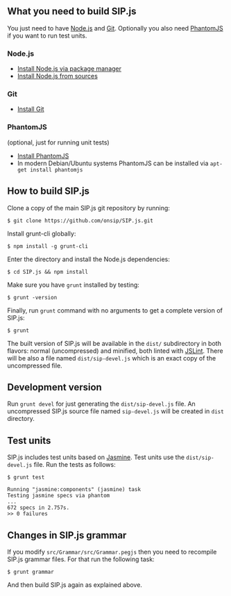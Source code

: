 ## What you need to build SIP.js

You just need to have [Node.js](http://nodejs.org/) and [Git](http://git-scm.com/). Optionally you also need [PhantomJS](http://phantomjs.org/) if you want to run test units.


### Node.js

* [Install Node.js via package manager](https://github.com/joyent/node/wiki/Installing-Node.js-via-package-manager)
* [Install Node.js from sources](http://nodejs.org)

### Git

* [Install Git](http://git-scm.com/book/en/Getting-Started-Installing-Git)


### PhantomJS

(optional, just for running unit tests)

* [Install PhantomJS](http://phantomjs.org/download.html)
* In modern Debian/Ubuntu systems PhantomJS can be installed via `apt-get install phantomjs`


## How to build SIP.js

Clone a copy of the main SIP.js git repository by running:
```
$ git clone https://github.com/onsip/SIP.js.git
```

Install grunt-cli globally:
```
$ npm install -g grunt-cli
```

Enter the directory and install the Node.js dependencies:
```
$ cd SIP.js && npm install
```

Make sure you have `grunt` installed by testing:
```
$ grunt -version
```

Finally, run `grunt` command with no arguments to get a complete version of SIP.js:
```
$ grunt
```

The built version of SIP.js will be available in the `dist/` subdirectory in both flavors: normal (uncompressed)  and minified, both linted with [JSLint](http://jslint.com/). There will be also a file named `dist/sip-devel.js` which is an exact copy of the uncompressed file.


## Development version

Run `grunt devel` for just generating the `dist/sip-devel.js` file. An uncompressed SIP.js source file named `sip-devel.js` will be created in `dist` directory.


## Test units

SIP.js includes test units based on [Jasmine](http://pivotal.github.io/jasmine/). Test units use the `dist/sip-devel.js` file. Run the tests as follows:
```
$ grunt test

Running "jasmine:components" (jasmine) task
Testing jasmine specs via phantom
...
672 specs in 2.757s.
>> 0 failures
```

## Changes in SIP.js grammar

If you modify `src/Grammar/src/Grammar.pegjs` then you need to recompile SIP.js grammar files. For that run the following task:
```
$ grunt grammar
```
And then build SIP.js again as explained above.
